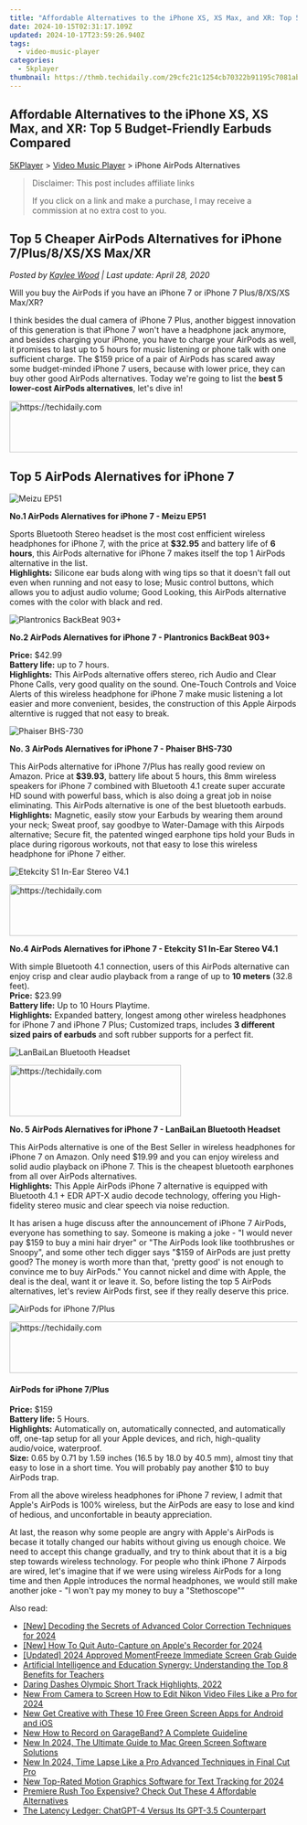 ```yaml
---
title: "Affordable Alternatives to the iPhone XS, XS Max, and XR: Top 5 Budget-Friendly Earbuds Compared"
date: 2024-10-15T02:31:17.109Z
updated: 2024-10-17T23:59:26.940Z
tags:
  - video-music-player
categories:
  - 5kplayer
thumbnail: https://thmb.techidaily.com/29cfc21c1254cb70322b91195c7081ab1c044155fd0a604dc9fcf1b208976460.jpg
---
```


## Affordable Alternatives to the iPhone XS, XS Max, and XR: Top 5 Budget-Friendly Earbuds Compared

[5KPlayer](https://tools.techidaily.com/5kplayer/products/) \> [Video Music Player](https://tools.techidaily.com/5kplayer/video-music-player/) \> iPhone AirPods Alternatives

>  Disclaimer: This post includes affiliate links
>
>  If you click on a link and make a purchase, I may receive a commission at no extra cost to you.
>

## Top 5 Cheaper AirPods Alternatives for iPhone 7/Plus/8/XS/XS Max/XR

 _Posted by [Kaylee Wood](https://www.quora.com/profile/Amanda-Hu-21) | Last update: April 28, 2020_

Will you buy the AirPods if you have an iPhone 7 or iPhone 7 Plus/8/XS/XS Max/XR? 

I think besides the dual camera of iPhone 7 Plus, another biggest innovation of this generation is that iPhone 7 won't have a headphone jack anymore, and besides charging your iPhone, you have to charge your AirPods as well, it promises to last up to 5 hours for music listening or phone talk with one sufficient charge. The $159 price of a pair of AirPods has scared away some budget-minded iPhone 7 users, because with lower price, they can buy other good AirPods alternatives. Today we're going to list the **best 5 lower-cost AirPods alternatives**, let's dive in!

<!-- affiliate ads begin -->
<a href="https://bluettius.sjv.io/c/5597632/2139115/17108" target="_top" id="2139115">
  <img src="//a.impactradius-go.com/display-ad/17108-2139115" border="0" alt="https://techidaily.com" width="728" height="90"/>
</a>
<img height="0" width="0" src="https://bluettius.sjv.io/i/5597632/2139115/17108" style="position:absolute;visibility:hidden;" border="0" />
<!-- affiliate ads end -->

## Top 5 AirPods Alernatives for iPhone 7

![Meizu EP51](https://www.5kplayer.com/video-music-player/img/airpods-alternatives-1.jpg) 

**No.1 AirPods Alernatives for iPhone 7 - Meizu EP51**

Sports Bluetooth Stereo headset is the most cost enfficient wireless headphones for iPhone 7, with the price at **$32.95** and battery life of **6 hours**, this AirPods alternative for iPhone 7 makes itself the top 1 AirPods alternative in the list.   
**Highlights:** Silicone ear buds along with wing tips so that it doesn't fall out even when running and not easy to lose; Music control buttons, which allows you to adjust audio volume; Good Looking, this AirPods alternative comes with the color with black and red. 

![Plantronics BackBeat 903+](https://www.5kplayer.com/video-music-player/img/airpods-alternative-2.png)

**No.2 AirPods Alernatives for iPhone 7 - Plantronics BackBeat 903+** 

**Price:** $42.99  
**Battery life:** up to 7 hours.   
**Highlights:** This AirPods alternative offers stereo, rich Audio and Clear Phone Calls, very good quality on the sound. One-Touch Controls and Voice Alerts of this wireless headphone for iPhone 7 make music listening a lot easier and more convenient, besides, the construction of this Apple Airpods alterntive is rugged that not easy to break.

![Phaiser BHS-730](https://www.5kplayer.com/video-music-player/img/airpods-alternative-3.jpg)

**No. 3 AirPods Alernatives for iPhone 7 - Phaiser BHS-730** 

This AirPods alternative for iPhone 7/Plus has really good review on Amazon. Price at **$39.93**, battery life about 5 hours, this 8mm wireless speakers for iPhone 7 combined with Bluetooth 4.1 create super accurate HD sound with powerful bass, which is also doing a great job in noise eliminating. This AirPods alternative is one of the best bluetooth earbuds.   
**Highlights:**  Magnetic, easily stow your Earbuds by wearing them around your neck; Sweat proof, say goodbye to Water-Damage with this Airpods alternative; Secure fit, the patented winged earphone tips hold your Buds in place during rigorous workouts, not that easy to lose this wireless headphone for iPhone 7 either. 

![Etekcity S1 In-Ear Stereo V4.1](https://www.5kplayer.com/video-music-player/img/airpots-alternative-4.jpg)

<!-- affiliate ads begin -->
<a href="https://appsumo.8odi.net/c/5597632/2151856/7443" target="_top" id="2151856">
  <img src="//a.impactradius-go.com/display-ad/7443-2151856" border="0" alt="https://techidaily.com" width="728" height="90"/>
</a>
<img height="0" width="0" src="https://appsumo.8odi.net/i/5597632/2151856/7443" style="position:absolute;visibility:hidden;" border="0" />
<!-- affiliate ads end -->

**No.4 AirPods Alernatives for iPhone 7 - Etekcity S1 In-Ear Stereo V4.1** 

With simple Bluetooth 4.1 connection, users of this AirPods alternative can enjoy crisp and clear audio playback from a range of up to **10 meters** (32.8 feet).  
**Price:** $23.99  
 **Battery life:** Up to 10 Hours Playtime.  
**Highlights:**  Expanded battery, longest among other wireless headphones for iPhone 7 and iPhone 7 Plus; Customized traps, includes **3 different sized pairs of earbuds** and soft rubber supports for a perfect fit. 

![LanBaiLan Bluetooth Headset](https://www.5kplayer.com/video-music-player/img/airpots-alternative-5.jpg)

<!-- affiliate ads begin -->
<a href="https://review-au.sjv.io/c/5597632/2098704/14409" target="_top" id="2098704">
  <img src="//a.impactradius-go.com/display-ad/14409-2098704" border="0" alt="https://techidaily.com" width="300" height="90"/>
</a>
<img height="0" width="0" src="https://review-au.sjv.io/i/5597632/2098704/14409" style="position:absolute;visibility:hidden;" border="0" />
<!-- affiliate ads end -->

**No. 5 AirPods Alernatives for iPhone 7 - LanBaiLan Bluetooth Headset** 

This AirPods alternative is one of the Best Seller in wireless headphones for iPhone 7 on Amazon. Only need $19.99 and you can enjoy wireless and solid audio playback on iPhone 7\. This is the cheapest bluetooth earphones from all over AirPods alternatives.   
 **Highlights:**  This Apple AirPods iPhone 7 alternative is equipped with Bluetooth 4.1 + EDR APT-X audio decode technology, offering you High-fidelity stereo music and clear speech via noise reduction.

It has arisen a huge discuss after the announcement of iPhone 7 AirPods, everyone has something to say. Someone is making a joke - "I would never pay $159 to buy a mini hair dryer" or "The AirPods look like toothbrushes or Snoopy", and some other tech digger says "$159 of AirPods are just pretty good? The money is worth more than that, 'pretty good' is not enough to convince me to buy AirPods." You cannot nickel and dime with Apple, the deal is the deal, want it or leave it. So, before listing the top 5 AirPods alternatives, let's review AirPods first, see if they really deserve this price.

![AirPods for iPhone 7/Plus](https://www.5kplayer.com/video-music-player/img/airpods-iphone7.jpg)

<!-- affiliate ads begin -->
<a href="https://unicoeye.pxf.io/c/5597632/2134246/18498" target="_top" id="2134246">
  <img src="//a.impactradius-go.com/display-ad/18498-2134246" border="0" alt="https://techidaily.com" width="728" height="90"/>
</a>
<img height="0" width="0" src="https://unicoeye.pxf.io/i/5597632/2134246/18498" style="position:absolute;visibility:hidden;" border="0" />
<!-- affiliate ads end -->

#### **AirPods for iPhone 7/Plus**

**Price:** $159  
**Battery life:** 5 Hours.  
**Highlights:** Automatically on, automatically connected, and automatically off, one-tap setup for all your Apple devices, and rich, high-quality audio/voice, waterproof.  
**Size:** 0.65 by 0.71 by 1.59 inches (16.5 by 18.0 by 40.5 mm), almost tiny that easy to lose in a short time. You will probably pay another $10 to buy AirPods trap. 

From all the above wireless headphones for iPhone 7 review, I admit that Apple's AirPods is 100% wireless, but the AirPods are easy to lose and kind of hedious, and unconfortable in beauty appreciation. 

At last, the reason why some people are angry with Apple's AirPods is becase it totally changed our habits without giving us enough choice. We need to accept this change gradually, and try to think about that it is a big step towards wireless technology. For people who think iPhone 7 Airpods are wired, let's imagine that if we were using wireless AirPods for a long time and then Apple introduces the normal headphones, we would still make another joke - "I won't pay my money to buy a "Stethoscope""

<ins class="adsbygoogle"
     style="display:block"
     data-ad-format="autorelaxed"
     data-ad-client="ca-pub-7571918770474297"
     data-ad-slot="1223367746"></ins>

<ins class="adsbygoogle"
     style="display:block"
     data-ad-client="ca-pub-7571918770474297"
     data-ad-slot="8358498916"
     data-ad-format="auto"
     data-full-width-responsive="true"></ins>

<span class="atpl-alsoreadstyle">Also read:</span>
<div><ul>
<li><a href="https://fox-direct.techidaily.com/new-decoding-the-secrets-of-advanced-color-correction-techniques-for-2024/"><u>[New] Decoding the Secrets of Advanced Color Correction Techniques for 2024</u></a></li>
<li><a href="https://video-screen-grab.techidaily.com/new-how-to-quit-auto-capture-on-apples-recorder-for-2024/"><u>[New] How To Quit Auto-Capture on Apple's Recorder for 2024</u></a></li>
<li><a href="https://visual-screen-recording.techidaily.com/updated-2024-approved-momentfreeze-immediate-screen-grab-guide/"><u>[Updated] 2024 Approved MomentFreeze Immediate Screen Grab Guide</u></a></li>
<li><a href="https://tech-haven.techidaily.com/artificial-intelligence-and-education-synergy-understanding-the-top-8-benefits-for-teachers/"><u>Artificial Intelligence and Education Synergy: Understanding the Top 8 Benefits for Teachers</u></a></li>
<li><a href="https://extra-tips.techidaily.com/daring-dashes-olympic-short-track-highlights-2022/"><u>Daring Dashes Olympic Short Track Highlights, 2022</u></a></li>
<li><a href="https://video-creation-software.techidaily.com/new-from-camera-to-screen-how-to-edit-nikon-video-files-like-a-pro-for-2024/"><u>New From Camera to Screen How to Edit Nikon Video Files Like a Pro for 2024</u></a></li>
<li><a href="https://video-creation-software.techidaily.com/new-get-creative-with-these-10-free-green-screen-apps-for-android-and-ios/"><u>New Get Creative with These 10 Free Green Screen Apps for Android and iOS</u></a></li>
<li><a href="https://sound-tweaking.techidaily.com/new-how-to-record-on-garageband-a-complete-guideline/"><u>New How to Record on GarageBand? A Complete Guideline</u></a></li>
<li><a href="https://video-creation-software.techidaily.com/new-in-2024-the-ultimate-guide-to-mac-green-screen-software-solutions/"><u>New In 2024, The Ultimate Guide to Mac Green Screen Software Solutions</u></a></li>
<li><a href="https://video-creation-software.techidaily.com/new-in-2024-time-lapse-like-a-pro-advanced-techniques-in-final-cut-pro/"><u>New In 2024, Time Lapse Like a Pro Advanced Techniques in Final Cut Pro</u></a></li>
<li><a href="https://video-creation-software.techidaily.com/new-top-rated-motion-graphics-software-for-text-tracking-for-2024/"><u>New Top-Rated Motion Graphics Software for Text Tracking for 2024</u></a></li>
<li><a href="https://video-creation-software.techidaily.com/premiere-rush-too-expensive-check-out-these-4-affordable-alternatives/"><u>Premiere Rush Too Expensive? Check Out These 4 Affordable Alternatives</u></a></li>
<li><a href="https://tech-hub.techidaily.com/the-latency-ledger-chatgpt-4-versus-its-gpt-35-counterpart/"><u>The Latency Ledger: ChatGPT-4 Versus Its GPT-3.5 Counterpart</u></a></li>
</ul></div>

